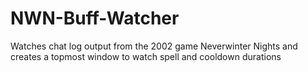 # NWN-Buff-Watcher
Watches chat log output from the 2002 game Neverwinter Nights and creates a topmost window to watch spell and cooldown durations
